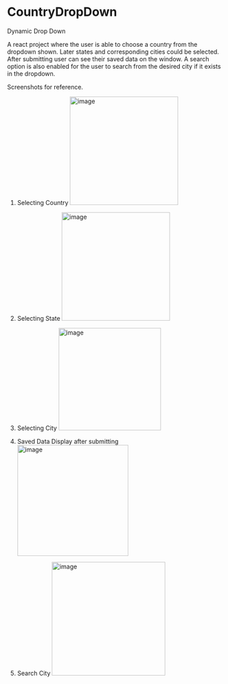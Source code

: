 # CountryDropDown
Dynamic Drop Down 

A react project where the user is able to choose a country from the dropdown shown. Later states and corresponding cities could be selected. After submitting user can see their saved data on the window. A search option is also enabled for the user to search from the desired city if it exists in the dropdown. 

Screenshots for reference. 
1. Selecting Country
   <img width="252" alt="image" src="https://github.com/Grvs2000/CountryDropDown/assets/99816402/1476e8dc-04b4-429e-aeb1-a84f0675a762">

2. Selecting State
   <img width="252" alt="image" src="https://github.com/Grvs2000/CountryDropDown/assets/99816402/2884b9be-f8c5-46f8-8dd6-6c8ffb76aab9">

3. Selecting City
   <img width="238" alt="image" src="https://github.com/Grvs2000/CountryDropDown/assets/99816402/5182afba-7f26-4821-bd6f-b6b4a7f5c25a">

4. Saved Data Display after submitting
   <img width="258" alt="image" src="https://github.com/Grvs2000/CountryDropDown/assets/99816402/a2caf442-6f33-4ce5-b8cc-cd9d921c68a6">

5. Search City
   <img width="264" alt="image" src="https://github.com/Grvs2000/CountryDropDown/assets/99816402/8f045b60-23a6-4b59-aab6-19270218c936">






